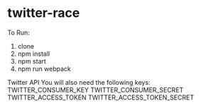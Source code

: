 # twitter-race

To Run:
1. clone
2. npm install
3. npm start
4. npm run webpack

Twitter API
You will also need the following keys: 
  TWITTER_CONSUMER_KEY
  TWITTER_CONSUMER_SECRET
  TWITTER_ACCESS_TOKEN
  TWITTER_ACCESS_TOKEN_SECRET
